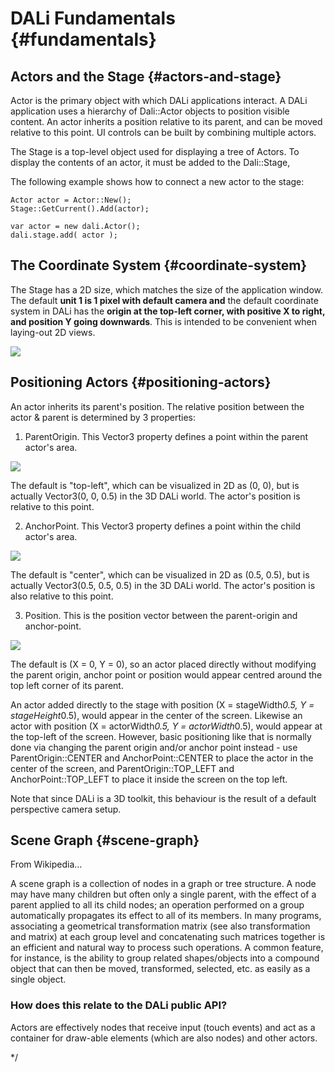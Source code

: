 <!--
/**-->

# DALi Fundamentals  {#fundamentals}

## Actors and the Stage {#actors-and-stage}

Actor is the primary object with which DALi applications interact.
A DALi application uses a hierarchy of Dali::Actor objects to position visible content.
An actor inherits a position relative to its parent, and can be moved relative to this point.
UI controls can be built by combining multiple actors.

The Stage is a top-level object used for displaying a tree of Actors.
To display the contents of an actor, it must be added to the Dali::Stage,

The following example shows how to connect a new actor to the stage:

~~~{.cpp}
Actor actor = Actor::New();
Stage::GetCurrent().Add(actor);
~~~

~~~{.js}
var actor = new dali.Actor();
dali.stage.add( actor );
~~~

## The Coordinate System {#coordinate-system}

The Stage has a 2D size, which matches the size of the application window.
The default **unit 1 is 1 pixel with default camera and** the default coordinate system in DALi has the **origin at the top-left corner, with positive X to right, and position Y going
downwards**.  This is intended to be convenient when laying-out 2D views.

![ ](coordinate-system-and-stage.png)


## Positioning Actors {#positioning-actors}

An actor inherits its parent's position.  The relative position between the actor & parent is determined by 3 properties:

1) ParentOrigin.  This Vector3 property defines a point within the parent actor's area.

![ ](parent-origin.png)

The default is "top-left", which can be visualized in 2D as (0, 0), but is actually Vector3(0, 0, 0.5) in the 3D DALi world.  The actor's position is relative to this point.

2) AnchorPoint.  This Vector3 property defines a point within the child actor's area.

![ ](anchor-point.png)

The default is "center", which can be visualized in 2D as (0.5, 0.5), but is actually Vector3(0.5, 0.5, 0.5) in the 3D DALi world.  The actor's position is also relative to this point.

3) Position.  This is the position vector between the parent-origin and anchor-point.

![ ](actor-position.png)

The default is (X = 0, Y = 0), so an actor placed directly without modifying the parent origin, anchor point or position would appear centred around the top left corner of its parent.

An actor added directly to the stage with position (X = stageWidth*0.5, Y = stageHeight*0.5), would appear in the center of the screen.  Likewise an actor with position (X = actorWidth*0.5, Y = actorWidth*0.5), would appear at the top-left of the screen. However, basic positioning like that is normally done via changing the parent origin and/or anchor point instead - use ParentOrigin::CENTER and AnchorPoint::CENTER to place the actor in the center of the screen, and ParentOrigin::TOP_LEFT and AnchorPoint::TOP_LEFT to place it inside the screen on the top left.

Note that since DALi is a 3D toolkit, this behaviour is the result of a default perspective camera setup.

## Scene Graph {#scene-graph}

From Wikipedia...
  
A scene graph is a collection of nodes in a graph or tree structure.
A node may have many children but often only a single parent,
with the effect of a parent applied to all its child nodes;
an operation performed on a group automatically propagates
its effect to all of its members. In many programs, associating
a geometrical transformation matrix (see also transformation and matrix)
at each group level and concatenating such matrices together is an
efficient and natural way to process such operations. A common feature,
for instance, is the ability to group related shapes/objects into a
compound object that can then be moved, transformed, selected,
etc. as easily as a single object.

### How does this relate to the DALi public API?

Actors are effectively nodes that receive input (touch events) and act as a
container for draw-able elements (which are also nodes) and other actors.


*/

